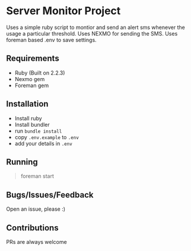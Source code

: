 # Server Monitor Project

Uses a simple ruby script to montior and send an alert sms whenever the usage a particular threshold. Uses NEXMO for sending the SMS. Uses foreman based .env to save settings. 

## Requirements

- Ruby (Built on 2.2.3)
- Nexmo gem
- Foreman gem

## Installation

- Install ruby
- Install bundler
- run `bundle install`
- copy `.env.example` to `.env`
- add your details in `.env`

## Running 

> foreman start

## Bugs/Issues/Feedback

Open an issue, please :)

## Contributions

PRs are always welcome
